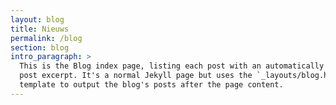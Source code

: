 ```yaml
---
layout: blog
title: Nieuws
permalink: /blog
section: blog
intro_paragraph: >
  This is the Blog index page, listing each post with an automatically generated
  post excerpt. It's a normal Jekyll page but uses the `_layouts/blog.html`
  template to output the blog's posts after the page content.
---
```

